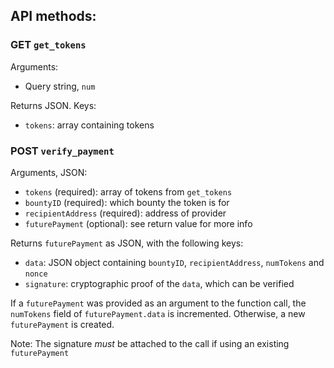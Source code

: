 ## API methods:

### GET `get_tokens`
Arguments:
* Query string, `num`

Returns JSON. Keys:
* `tokens`: array containing tokens

### POST `verify_payment`
Arguments, JSON:
* `tokens` (required): array of tokens from `get_tokens`
* `bountyID` (required): which bounty the token is for
* `recipientAddress` (required): address of provider
* `futurePayment` (optional): see return value for more info

Returns `futurePayment` as JSON, with the following keys:
* `data`: JSON object containing `bountyID`, `recipientAddress`, `numTokens` and `nonce`
* `signature`: cryptographic proof of the `data`, which can be verified

If a `futurePayment` was provided as an argument to the function call, the `numTokens` field of `futurePayment.data` is incremented. Otherwise, a new `futurePayment` is created.

Note: The signature *must* be attached to the call if using an existing `futurePayment`
